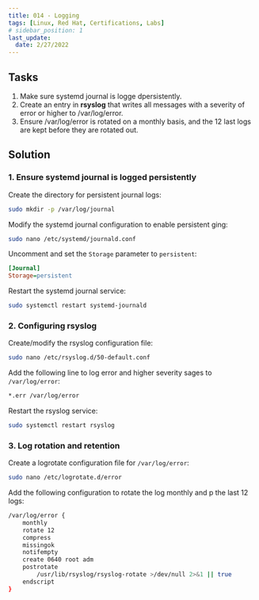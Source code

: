 ```yaml
---
title: 014 - Logging
tags: [Linux, Red Hat, Certifications, Labs]
# sidebar_position: 1 
last_update:
  date: 2/27/2022
---
```



## Tasks

1. Make sure systemd journal is logge dpersistently.
2. Create an entry in **rsyslog** that writes all messages with a severity of error or higher to /var/log/error.
3. Ensure /var/log/error is rotated on a monthly basis, and the 12 last logs are kept before they are rotated out.


## Solution

### 1. Ensure systemd journal is logged persistently

Create the directory for persistent journal logs:

```sh
sudo mkdir -p /var/log/journal
```

Modify the systemd journal configuration to enable persistent ging:

```sh
sudo nano /etc/systemd/journald.conf
```

Uncomment and set the `Storage` parameter to `persistent`:

```ini
[Journal]
Storage=persistent
```

Restart the systemd journal service:

```sh
sudo systemctl restart systemd-journald
```

### 2. Configuring rsyslog 

Create/modify the rsyslog configuration file:

```sh
sudo nano /etc/rsyslog.d/50-default.conf
```

Add the following line to log error and higher severity sages to `/var/log/error`:

```sh
*.err /var/log/error
```

Restart the rsyslog service:

```sh
sudo systemctl restart rsyslog
```


### 3. Log rotation and retention

Create a logrotate configuration file for `/var/log/error`:

```sh
sudo nano /etc/logrotate.d/error
```

Add the following configuration to rotate the log monthly and p the last 12 logs:

```sh
/var/log/error {
    monthly
    rotate 12
    compress
    missingok
    notifempty
    create 0640 root adm
    postrotate
        /usr/lib/rsyslog/rsyslog-rotate >/dev/null 2>&1 || true
    endscript
}
```